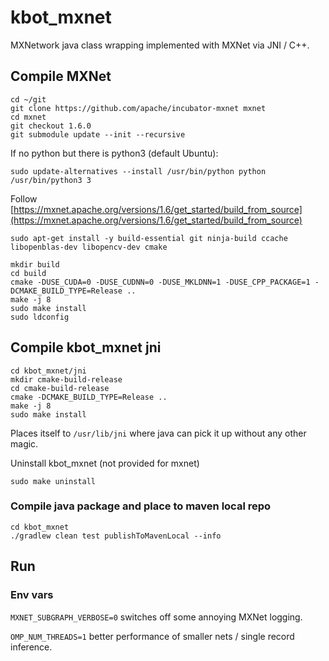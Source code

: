 # kbot_mxnet

MXNetwork java class wrapping implemented with MXNet via JNI / C++.

## Compile MXNet
```shell script
cd ~/git
git clone https://github.com/apache/incubator-mxnet mxnet
cd mxnet
git checkout 1.6.0
git submodule update --init --recursive
```

If no python but there is python3 (default Ubuntu):
```shell script
sudo update-alternatives --install /usr/bin/python python /usr/bin/python3 3
```

Follow [https://mxnet.apache.org/versions/1.6/get_started/build_from_source](https://mxnet.apache.org/versions/1.6/get_started/build_from_source)
```shell script
sudo apt-get install -y build-essential git ninja-build ccache libopenblas-dev libopencv-dev cmake
```

```shell script
mkdir build
cd build
cmake -DUSE_CUDA=0 -DUSE_CUDNN=0 -DUSE_MKLDNN=1 -DUSE_CPP_PACKAGE=1 -DCMAKE_BUILD_TYPE=Release ..
make -j 8
sudo make install
sudo ldconfig
```

## Compile kbot_mxnet jni
```shell script
cd kbot_mxnet/jni
mkdir cmake-build-release
cd cmake-build-release
cmake -DCMAKE_BUILD_TYPE=Release ..
make -j 8
sudo make install
```

Places itself to `/usr/lib/jni` where java can pick it up without any other magic.

Uninstall kbot_mxnet (not provided for mxnet)
```shell script
sudo make uninstall
```

### Compile java package and place to maven local repo

```shell script
cd kbot_mxnet
./gradlew clean test publishToMavenLocal --info
```

## Run

### Env vars
`MXNET_SUBGRAPH_VERBOSE=0` switches off some annoying MXNet logging.

`OMP_NUM_THREADS=1` better performance of smaller nets / single record inference.